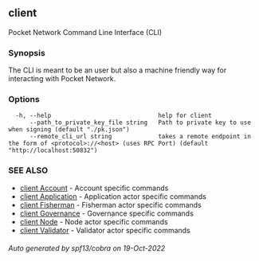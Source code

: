 ## client

Pocket Network Command Line Interface (CLI)

### Synopsis

The CLI is meant to be an user but also a machine friendly way for interacting with Pocket Network.

### Options

```
  -h, --help                              help for client
      --path_to_private_key_file string   Path to private key to use when signing (default "./pk.json")
      --remote_cli_url string             takes a remote endpoint in the form of <protocol>://<host> (uses RPC Port) (default "http://localhost:50832")
```

### SEE ALSO

* [client Account](client_Account.md)	 - Account specific commands
* [client Application](client_Application.md)	 - Application actor specific commands
* [client Fisherman](client_Fisherman.md)	 - Fisherman actor specific commands
* [client Governance](client_Governance.md)	 - Governance specific commands
* [client Node](client_Node.md)	 - Node actor specific commands
* [client Validator](client_Validator.md)	 - Validator actor specific commands

###### Auto generated by spf13/cobra on 19-Oct-2022
